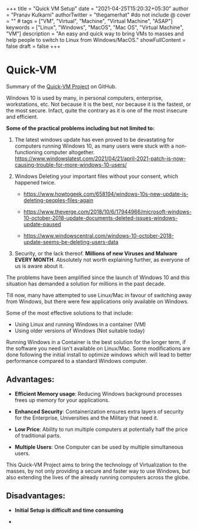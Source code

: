 +++
title = "Quick VM Setup"
date = "2021-04-25T15:20:32+05:30"
author = "Pranav Kulkarni"
authorTwitter = "thegamerhat" #do not include @
cover = "" #
tags = ["VM", "Virtual", "Machine", "Virtual Machine", "ASAP"]
keywords = ["Linux", "Windows", "MacOS", "Mac OS", "Virtual Machine", "VM"]
description = "An easy and quick way to bring VMs to masses and help people to switch to Linux from Windows/MacOS."
showFullContent = false
draft = false
+++


# Quick-VM

Summary of the [Quick-VM Project](https://github.com/thegamerhat/quick-vm) on GitHub.

Windows 10 is used by many, in personal computers, enterprise, workstations, etc. Not because it is the best, nor because it is the fastest, or the most secure. Infact, quite the contrary as it is one of the most insecure and efficient.

**Some of the practical problems including but not limited to:**

1. The latest windows update has even proved to be devastating for computers running Windows 10, as many users were stuck with a non-functioning computer altogether.
https://www.windowslatest.com/2021/04/21/april-2021-patch-is-now-causing-trouble-for-more-windows-10-users/

2. Windows Deleting your important files without your consent, which happened twice.

    - https://www.howtogeek.com/658194/windows-10s-new-update-is-deleting-peoples-files-again

    - https://www.theverge.com/2018/10/6/17944966/microsoft-windows-10-october-2018-update-documents-deleted-issues-windows-update-paused

    - https://www.windowscentral.com/windows-10-october-2018-update-seems-be-deleting-users-data

3. Security, or the lack thereof. **Millions of new Viruses and Malware EVERY MONTH**. Absolutely not worth explaining further, as everyone of us is aware about it.

The problems have been amplified since the launch of Windows 10 and this situation has demanded a solution for millions in the past decade.

Till now, many have attempted to use Linux/Mac in favour of switching away from Windows, but there were few applications only available on Windows. 

Some of the most effective solutions to that include:

  - Using Linux and running Windows in a container (VM)
  - Using older versions of Windows (Not suitable today)

Running Windows in a Container is the best solution for the longer term, if the software you need isn't available on Linux/Mac. Some modifications are done following the initial install to optimize windows which will lead to better performance compared to a standard Windows computer.

## Advantages:

  - **Efficient Memory usage**: Reducing Windows background processes frees up memory for your applications.

  - **Enhanced Security**: Containerization ensures extra layers of security for the Enterprise, Universities and the Military that need it.

  - **Low Price**: Ability to run multiple computers at potentially half the price of traditional parts.

  - **Multiple Users**: One Computer can be used by multiple simultaneous users.

This Quick-VM Project aims to bring the technology of Virtualization to the masses, by not only providing a secure and faster way to use Windows, but also extending the lives of the already running computers across the globe.

## Disadvantages:

  - **Initial Setup is difficult and time consuming**

  -  
